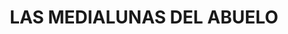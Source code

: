 ---
title: "LAS MEDIALUNAS DEL ABUELO"
url: /san-antonio-de-padua/las-medialunas-del-abuelo/
shop: Bäckerei
---